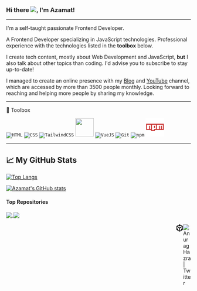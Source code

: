### Hi there <img src="https://raw.githubusercontent.com/MartinHeinz/MartinHeinz/master/wave.gif" width="30px">, I'm Azamat!

---


I'm a self-taught passionate Frontend Developer.

A Frontend Developer specializing in JavaScript technologies. Professional experience with the technologies listed in the **toolbox** below.

I create tech content, mostly about Web Development and JavaScript, **but** I also talk about other topics than coding. I'd advise you to subscribe to stay up-to-date!

I managed to create an online presence with my [Blog](https://catalins.tech) and [YouTube](https://catalins.tech/youtube) channel, which are accessed by more than 3500 people monthly. Looking forward to reaching and helping more people by sharing my knowledge.

---

🧰 Toolbox

<code><img src="https://img.icons8.com/color/344/html-5--v1.png" alt="HTML" width="50" height="50" /></code>
<code><img src="https://img.icons8.com/color/344/css3.png" alt="CSS" width="50" height="50" /></code>
<code><img src="https://cdn.worldvectorlogo.com/logos/tailwindcss.svg" alt="TailwindCSS" width="50" height="50" /></code>
<code><img src="https://img.icons8.com/color/344/javascript--v1.png" width="50" height="50" /></code>
<code><img src="https://img.icons8.com/external-tal-revivo-shadow-tal-revivo/344/external-vuejs-an-open-source-javascript-framework-for-building-user-interfaces-and-single-page-applications-logo-shadow-tal-revivo.png" alt="VueJS" width="50" height="50" /></code>
<code><img src="https://img.icons8.com/color/344/git.png" alt="Git" width="50" height="50" /></code>
<code><img src="https://cdn-icons-png.flaticon.com/512/733/733553.png" alt="npm" width="50" height="50" /></code>
<code><img src="https://github.com/devicons/devicon/blob/master/icons/npm/npm-original-wordmark.svg" alt="npm" width="50" height="50" /></code>

---

## &#x1f4c8; My GitHub Stats

[![Top Langs](https://github-readme-stats.vercel.app/api/top-langs/?username=azamatfrontend&theme=tokyonight)](https://github.com/anuraghazra/github-readme-stats)

[![Azamat's GitHub stats](https://github-readme-stats.vercel.app/api?username=azamatfrontend&theme=tokyonight)](https://github.com/anuraghazra/github-readme-stats)

#### Top Repositories


<a href="https://github.com/anuraghazra/github-readme-stats">
  <img align="center" src="https://github-readme-stats.vercel.app/api/pin/?username=anuraghazra&repo=github-readme-stats&theme=buefy" />
</a>
<a href="https://github.com/anuraghazra/anuraghazra.github.io">
  <img align="center" src="https://github-readme-stats.vercel.app/api/pin/?username=anuraghazra&repo=anuraghazra.github.io&theme=buefy" />
</a>

<br />
<br />

<a href="https://twitter.com/anuraghazru">
  <img align="right" alt="Anurag Hazra | Twitter" width="21px" src="https://raw.githubusercontent.com/anuraghazra/anuraghazra/master/assets/twitter.svg" />
</a>
<a href="https://codesandbox.io/u/anuraghazra">
  <img align="right" alt="Anurag Hazra | CodeSandbox" width="20px" src="https://raw.githubusercontent.com/anuraghazra/anuraghazra/master/assets/codesandbox.svg" />
</a>
